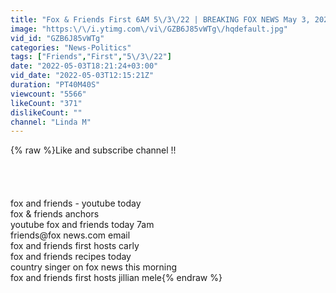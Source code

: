 ```yaml
---
title: "Fox & Friends First 6AM 5\/3\/22 | BREAKING FOX NEWS May 3, 2022"
image: "https:\/\/i.ytimg.com\/vi\/GZB6J85vWTg\/hqdefault.jpg"
vid_id: "GZB6J85vWTg"
categories: "News-Politics"
tags: ["Friends","First","5\/3\/22"]
date: "2022-05-03T18:21:24+03:00"
vid_date: "2022-05-03T12:15:21Z"
duration: "PT40M40S"
viewcount: "5566"
likeCount: "371"
dislikeCount: ""
channel: "Linda M"
---
```

{% raw %}Like and subscribe channel !! <br /><br /><br /><br /><br />fox and friends - youtube today<br />fox &amp; friends anchors<br />youtube fox and friends today 7am<br />friends@fox news.com email<br />fox and friends first hosts carly<br />fox and friends recipes today<br />country singer on fox news this morning<br />fox and friends first hosts jillian mele{% endraw %}
